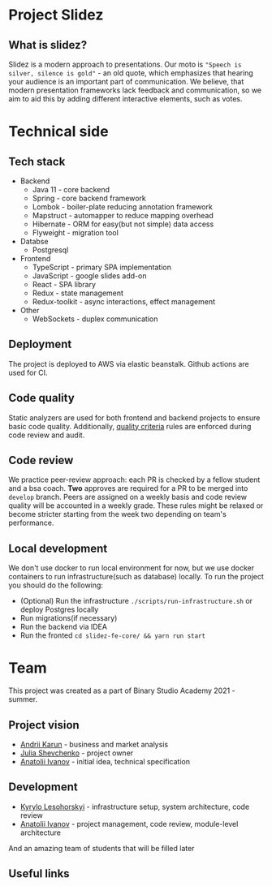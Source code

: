 # Project Slidez

## What is slidez?

Slidez is a modern approach to presentations. Our moto is `"Speech is silver, silence is gold"` - an old quote, which emphasizes that hearing your audience is an important part of communication. We believe, that modern presentation frameworks lack feedback and communication, so we aim to aid this by adding different interactive elements, such as votes.

# Technical side

## Tech stack

- Backend
    - Java 11 - core backend
    - Spring - core backend framework
    - Lombok - boiler-plate reducing annotation framework
    - Mapstruct - automapper to reduce mapping overhead
    - Hibernate - ORM for easy(but not simple) data access
    - Flyweight - migration tool
- Databse
    - Postgresql
- Frontend
    - TypeScript - primary SPA implementation
    - JavaScript - google slides add-on
    - React - SPA library
    - Redux - state management
    - Redux-toolkit - async interactions, effect management
- Other
    - WebSockets - duplex communication

## Deployment
The project is deployed to AWS via elastic beanstalk. Github actions are used for CI.

## Code quality
Static analyzers are used for both frontend and backend projects to ensure basic code quality. Additionally, [quality criteria]() rules are enforced during code review and audit.

## Code review
We practice peer-review approach: each PR is checked by a fellow student and a bsa coach. **Two** approves are required for a PR to be merged into `develop` branch. Peers are assigned on a weekly basis and code review quality will be accounted in a weekly grade. These rules might be relaxed or become stricter starting from the week two depending on team's performance.

## Local development
We don't use docker to run local environment for now, but we use docker containers to run infrastructure(such as database) locally. To run the project you should do the following:
- (Optional) Run the infrastructure `./scripts/run-infrastructure.sh` or deploy Postgres locally
- Run migrations(if necessary)
- Run the backend via IDEA
- Run the fronted `cd slidez-fe-core/ && yarn run start` 

# Team

This project was created as a part of Binary Studio Academy 2021 - summer.

## Project vision

- [Andrii Karun]() - business and market analysis
- [Julia Shevchenko]() - project owner
- [Anatolii Ivanov]() - initial idea, technical specification

## Development
- [Kyrylo Lesohorskyi]() - infrastructure setup, system architecture, code review
- [Anatolii Ivanov]() - project management, code review, module-level architecture

And an amazing team of students that will be filled later

## Useful links
